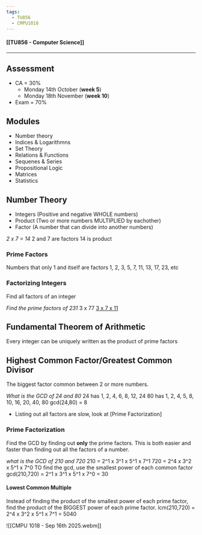 ```yaml
---
tags:
  - TU856
  - CMPU1018
---
```

#### [[TU856 - Computer Science]]

---

## Assessment
- CA = 30%
	- Monday 14th October (**week 5**)
	- Monday 18th November  (**week 10**)
- Exam = 70%

## Modules
- Number theory
- Indices & Logarithmns
- Set Theory
- Relations & Functions
- Sequenes & Series
- Propositional Logic
- Matrices
- Statistics

## Number Theory
- Integers (Positive and negative WHOLE numbers)
- Product (Two or more numbers MULTIPLIED by eachother)
- Factor (A number that can divide into another numbers)

*2 x 7 = 14*
2 and 7 are factors
14 is product

### Prime Factors 
Numbers that only 1 and itself are factors
	1, 2, 3, 5, 7, 11, 13, 17, 23, etc

### Factorizing Integers
Find all factors of an integer

*Find the prime factors of 231*
3 x 77
<u>3 x 7 x 11</u>

## Fundamental Theorem of Arithmetic
Every integer can be uniquely written as the product of prime factors

## Highest Common Factor/Greatest Common Divisor
The biggest factor common between 2 or more numbers.

*What is the GCD of 24 and 80*
24 has 1, 2, 4, 6, 8, 12, 24
80 has 1, 2, 4, 5, 8, 10, 16, 20, 40, 80
gcd(24,80) = 8

- Listing out all factors are slow, look at [Prime Factorization]
### Prime Factorization
Find the GCD by finding out **only** the prime factors. This is both easier and faster than finding out all the factors of a number.

*what is the GCD of 210 and 720*
210 = 2^1 x 3^1 x 5^1 x 7^1
720 = 2^4 x  3^2 x 5^1 x 7^0
TO find the gcd, use the smallest power of each common factor
gcd(210,720) = 2^1 x 3^1 x 5^1 x 7^0 = 30

#### Lowest Common Multiple
Instead of finding the product of the smallest power of each prime factor, find the product of the BIGGEST power of each prime factor.
lcm(210,720) = 2^4 x 3^2 x 5^1 x 7^1 = 5040

![[CMPU 1018 - Sep 16th 2025.webm]]
